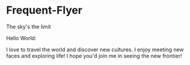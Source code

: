 # Frequent-Flyer
The sky's the limit

Hello World: 

I love to travel the world and discover new cultures. I enjoy meeting new faces and exploring life! I hope you'd join me in seeing the new frontier!
